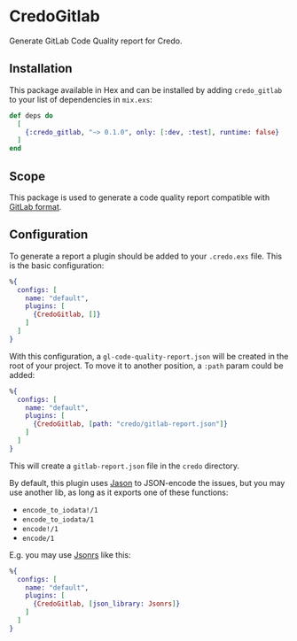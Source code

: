 # CredoGitlab

Generate GitLab Code Quality report for Credo.

## Installation

This package available in Hex and can be installed by adding `credo_gitlab`
to your list of dependencies in `mix.exs`:

```elixir
def deps do
  [
    {:credo_gitlab, "~> 0.1.0", only: [:dev, :test], runtime: false}
  ]
end
```

## Scope

This package is used to generate a code quality report compatible
with [GitLab format](https://docs.gitlab.com/ee/ci/testing/code_quality.html).

## Configuration

To generate a report a plugin should be added to your `.credo.exs` file.
This is the basic configuration:

```elixir
%{
  configs: [
    name: "default",
    plugins: [
      {CredoGitlab, []}
    ]
  ]
}
```

With this configuration, a `gl-code-quality-report.json` will be created in the root of your project.
To move it to another position, a `:path` param could be added:

```elixir
%{
  configs: [
    name: "default",
    plugins: [
      {CredoGitlab, [path: "credo/gitlab-report.json"]}
    ]
  ]
}
```

This will create a `gitlab-report.json` file in the `credo` directory.

By default, this plugin uses [Jason](https://hex.pm/packages/jason) to JSON-encode
the issues, but you may use another lib, as long as it exports one of these functions:

- `encode_to_iodata!/1`
- `encode_to_iodata/1`
- `encode!/1`
- `encode/1`

E.g. you may use [Jsonrs](https://hex.pm/packages/jsonrs) like this:

```elixir
%{
  configs: [
    name: "default",
    plugins: [
      {CredoGitlab, [json_library: Jsonrs]}
    ]
  ]
}
```
